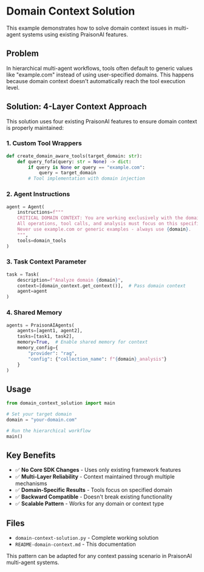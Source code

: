 # Domain Context Solution

This example demonstrates how to solve domain context issues in multi-agent systems using existing PraisonAI features.

## Problem

In hierarchical multi-agent workflows, tools often default to generic values like "example.com" instead of using user-specified domains. This happens because domain context doesn't automatically reach the tool execution level.

## Solution: 4-Layer Context Approach

This solution uses four existing PraisonAI features to ensure domain context is properly maintained:

### 1. **Custom Tool Wrappers**
```python
def create_domain_aware_tools(target_domain: str):
    def query_fofa(query: str = None) -> dict:
        if query is None or query == "example.com":
            query = target_domain
        # Tool implementation with domain injection
```

### 2. **Agent Instructions**
```python
agent = Agent(
    instructions=f"""
    CRITICAL DOMAIN CONTEXT: You are working exclusively with the domain '{domain}'. 
    All operations, tool calls, and analysis must focus on this specific domain.
    Never use example.com or generic examples - always use {domain}.
    """,
    tools=domain_tools
)
```

### 3. **Task Context Parameter**
```python
task = Task(
    description=f"Analyze domain {domain}",
    context=[domain_context.get_context()],  # Pass domain context
    agent=agent
)
```

### 4. **Shared Memory**
```python
agents = PraisonAIAgents(
    agents=[agent1, agent2],
    tasks=[task1, task2],
    memory=True,  # Enable shared memory for context
    memory_config={
        "provider": "rag",
        "config": {"collection_name": f"{domain}_analysis"}
    }
)
```

## Usage

```python
from domain_context_solution import main

# Set your target domain
domain = "your-domain.com"

# Run the hierarchical workflow
main()
```

## Key Benefits

- ✅ **No Core SDK Changes** - Uses only existing framework features
- ✅ **Multi-Layer Reliability** - Context maintained through multiple mechanisms
- ✅ **Domain-Specific Results** - Tools focus on specified domain
- ✅ **Backward Compatible** - Doesn't break existing functionality
- ✅ **Scalable Pattern** - Works for any domain or context type

## Files

- `domain-context-solution.py` - Complete working solution
- `README-domain-context.md` - This documentation

This pattern can be adapted for any context passing scenario in PraisonAI multi-agent systems.